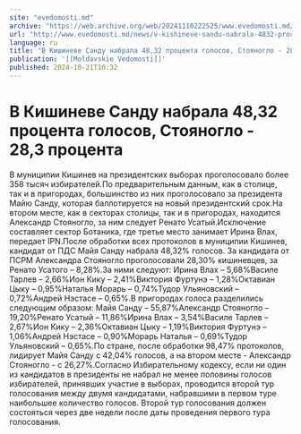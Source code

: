 ```yaml
---
site: "evedomosti.md"
archive: "https://web.archive.org/web/20241110222525/www.evedomosti.md/news/v-kishineve-sandu-nabrala-4832-procenta-golosov-stoyanoglo-2"
url: "http://www.evedomosti.md/news/v-kishineve-sandu-nabrala-4832-procenta-golosov-stoyanoglo-2"
language: ru
title: "В Кишиневе Санду набрала 48,32 процента голосов, Стояногло - 28,3 процента"
publication: '[[Moldavskie Vedomosti]]'
published: 2024-10-21T10:32
---
```


# В Кишиневе Санду набрала 48,32 процента голосов, Стояногло - 28,3 процента

В муниципии Кишинев на президентских выборах проголосовало более 358 тысяч избирателей.По предварительным данным, как в столице, так и в пригородах, большинство из них проголосовало за президента Майю Санду, которая баллотируется на новый президентский срок.На втором месте, как в секторах столицы, так и в пригородах, находится Александр Стояногло, за ним следует Ренато Усатый.Исключение составляет сектор Ботаника, где третье место занимает Ирина Влах, передает IPN.После обработки всех протоколов в муниципии Кишинев, кандидат от ПДС Майя Санду набрала 48,32% голосов. За кандидата от ПСРМ Александра Стояногло проголосовали 28,30% кишиневцев, за Ренато Усатого – 8,28%.За ними следуют: Ирина Влах – 5,68%Василе Тарлев – 2,66%Ион Кику – 2,41%Виктория Фуртунэ – 1,28%Октавиан Цыку – 0,95%Наталья Морарь – 0,74%Тудор Ульяновский – 0,72%Андрей Нэстасе – 0,65%.В пригородах голоса разделились следующим образом: Майя Санду – 55,87%Александр Стояногло – 19,20%Ренато Усатый – 11,86%Ирина Влах – 3,54%Василе Тарлев – 2,67%Ион Кику – 2,36%Октавиан Цыку – 1,19%Виктория Фуртунэ – 1,06%Андрей Нэстасе – 0,90%Морарь Наталья – 0,69%Тудор Ульяновский – 0,65%.По стране, после обработки 98,47% протоколов, лидирует Майя Санду с 42,04% голосов, а на втором месте - Александр Стояногло - с 26,27%.Согласно Избирательному кодексу, если ни один из кандидатов в президенты не набрал не менее половины голосов избирателей, принявших участие в выборах, проводится второй тур голосования между двумя кандидатами, набравшими в первом туре наибольшее количество голосов. Второй тур голосования должен состояться через две недели после даты проведения первого тура голосования.